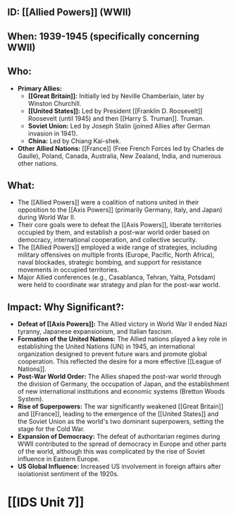 ## ID: [[Allied Powers]] (WWII)

## When: 1939-1945 (specifically concerning WWII)

## Who:

*   **Primary Allies:**
    *   **[[Great Britain]]:** Initially led by Neville Chamberlain, later by Winston Churchill.
    *   **[[United States]]:** Led by President [[Franklin D. Roosevelt]] Roosevelt (until 1945) and then [[Harry S. Truman]]. Truman.
    *   **Soviet Union:** Led by Joseph Stalin (joined Allies after German invasion in 1941).
    *   **China:** Led by Chiang Kai-shek.
*   **Other Allied Nations:** [[France]] (Free French Forces led by Charles de Gaulle), Poland, Canada, Australia, New Zealand, India, and numerous other nations.

## What:

*   The [[Allied Powers]] were a coalition of nations united in their opposition to the [[Axis Powers]] (primarily Germany, Italy, and Japan) during World War II.
*   Their core goals were to defeat the [[Axis Powers]], liberate territories occupied by them, and establish a post-war world order based on democracy, international cooperation, and collective security.
*   The [[Allied Powers]] employed a wide range of strategies, including military offensives on multiple fronts (Europe, Pacific, North Africa), naval blockades, strategic bombing, and support for resistance movements in occupied territories.
*   Major Allied conferences (e.g., Casablanca, Tehran, Yalta, Potsdam) were held to coordinate war strategy and plan for the post-war world.

## Impact: Why Significant?:

*   **Defeat of [[Axis Powers]]:** The Allied victory in World War II ended Nazi tyranny, Japanese expansionism, and Italian fascism.
*   **Formation of the United Nations:** The Allied nations played a key role in establishing the United Nations (UN) in 1945, an international organization designed to prevent future wars and promote global cooperation.  This reflected the desire for a more effective [[League of Nations]].
*   **Post-War World Order:** The Allies shaped the post-war world through the division of Germany, the occupation of Japan, and the establishment of new international institutions and economic systems (Bretton Woods System).
*   **Rise of Superpowers:** The war significantly weakened [[Great Britain]] and [[France]], leading to the emergence of the [[United States]] and the Soviet Union as the world's two dominant superpowers, setting the stage for the Cold War.
*   **Expansion of Democracy:** The defeat of authoritarian regimes during WWII contributed to the spread of democracy in Europe and other parts of the world, although this was complicated by the rise of Soviet influence in Eastern Europe.
* **US Global Influence:** Increased US involvement in foreign affairs after isolationist sentiment of the 1920s.


# [[IDS Unit 7]]
